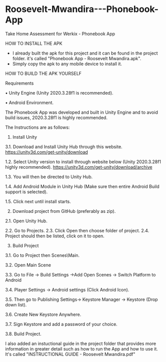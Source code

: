 # Roosevelt-Mwandira---Phonebook-App
Take Home Assessment for Werkix - Phonebook App

HOW TO INSTALL THE APK
- I already built the apk for this project and it can be found in the project folder. it's called "Phonebook App - Roosevelt Mwandira.apk".
- Simply copy the apk to any mobile device to install it.

HOW TO BUILD THE APK YOURSELF

Requirements

• Unity Engine (Unity 2020.3.28f1 is recommended).

• Android Environment.

The Phonebook App was developed and built in Unity Engine and to avoid build issues, 2020.3.28f1 is 
highly recommended.

The Instructions are as follows:
1. Install Unity

3.1. Download and Install Unity Hub through this website. 
https://unity3d.com/get-unity/download

1.2. Select Unity version to install through website below (Unity 2020.3.28f1 highly recommended). https://unity3d.com/get-unity/download/archive

1.3. You will then be directed to Unity Hub.

1.4. Add Android Module in Unity Hub (Make sure then entire Android Build support is selected).

1.5. Click next until install starts.

2. Download project from GitHub (preferably as zip).

2.1. Open Unity Hub.

2.2. Go to Projects.
2.3. Click Open then choose folder of project.
2.4. Project should then be listed, click on it to open.

3. Build Project

3.1. Go to Project then Scenes\Main.

3.2. Open Main Scene

3.3. Go to File -> Build Settings ->Add Open Scenes -> Switch Platform to Android

3.4. Player Settings -> Android settings (Click Android Icon).

3.5. Then go to Publishing Settings-> Keystore Manager -> Keystore (Drop down list).

3.6. Create New Keystore Anywhere.

3.7. Sign Keystore and add a password of your choice.

3.8. Build Project.

I also added an instuctional guide in the project folder that provides more information in greater detail such as how to run the App and how to use it. It's called "INSTRUCTIONAL GUIDE - Roosevelt Mwandira.pdf"
